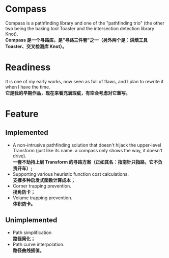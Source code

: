 # Compass
Compass is a pathfinding library and one of the "pathfinding trio" (the other two being the baking tool Toaster and the intersection detection library Knot). <br/>
**Compass 是一个寻路库，是"寻路三件套"之一（另外两个是：烘焙工具 Toaster、交叉检测库 Knot）。**

# Readiness
It is one of my early works, now seen as full of flaws, and I plan to rewrite it when I have the time.<br/>
**它是我的早期作品，现在来看充满瑕疵，有空会考虑对它重写。**

# Feature
## Implemented
* A non-intrusive pathfinding solution that doesn't hijack the upper-level Transform (just like its name: a compass only shows the way, it doesn't drive).<br/>
  **一套不劫持上层 Transform 的寻路方案（正如其名：指南针只指路，它不负责开车）;**
* Supporting various heuristic function cost calculations.<br/>
  **支撑多种启发式函数计算成本；**
* Corner trapping prevention.<br/>
  **拐角防卡；**
* Volume trapping prevention.<br/>
  **体积防卡。**

## Unimplemented
* Path simplification<br/>
  **路径简化；**
* Path curve interpolation.<br/>
  **路径曲线插值。**
